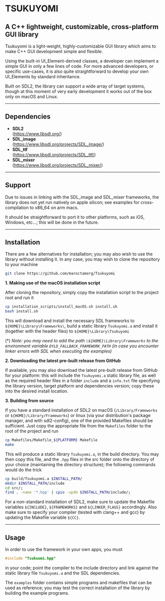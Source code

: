 TSUKUYOMI
=========
A C++ lightweight, customizable, cross-platform GUI library
---------------------------------------------------

Tsukuyomi is a light-weight, highly-customizable GUI library which aims to make C++ GUI development simple and flexible.

Using the built-in UI_Element-derived classes, a developer can implement a simple GUI in only a few lines of code. For more advanced developers, or specific use-cases, it is also quite straightforward to develop your own UI_Elements by standard inheritance.

Built on SDL2, the library can support a wide array of target systems, though at this moment of very early development it works out of the box only on macOS and Linux.

----------------------
Dependencies
------------

- **SDL2** <br> (https://www.libsdl.org/)
- **SDL_image** <br> (https://www.libsdl.org/projects/SDL_image/)
- **SDL_ttf** <br> (https://www.libsdl.org/projects/SDL_ttf/)
- **SDL_mixer** <br> (https://www.libsdl.org/projects/SDL_mixer/)

----------------------
Support
------------
Due to issues in linking with the SDL_image and SDL_mixer frameworks, the library does not yet run natively on apple silicon; see examples for cross-compilation to x86_64 on arm macs.

It should be straightforward to port it to other platforms, such as iOS, Windows, etc...; this will be done in the future.

----------------------
Installation
------------

There are a few alternatives for installation; you may also wish to use the library without installing it.
In any case, you may wish to clone the repository to your machine
```bash
git clone https://github.com/maroctamorg/Tsukuyomi
```

**1. Making use of the macOS installation script**

After cloning the repository, simply copy the installation script to the project root and run it
```bash
cp installation_scripts/install_macOS.sh install.sh
bash install.sh
```

This will download and install the necessary SDL frameworks to ```${HOME}\Library\Frameworks\```, build a static library ```Tsukuyomi.a``` and install it (together with the header files) to ```${HOME}\Library\Tsukuyomi```

(*) *Note: you may need to add the path ```\${HOME}\Library\Frameworks``` to the environment variable ```DYLD_FALLBACK_FRAMEWORK_PATH``` (in case you encounter linker errors with SDL when executing the examples)*

**2. Downloading the latest pre-built release from GitHub**

If available, you may also download the latest pre-built release from GitHub for your platform: this will include the ```Tsukuyomi.a``` static library file, as well as the required header files in a folder ```include``` and a ```info.txt``` file specifying the library version, target platform and dependencies version; copy these into the desired install location.

**3. Building from source**

If you have a standard installation of SDL2 on macOS (```/Library/Frameworks``` or ```${HOME}/Library/Frameworks```) or linux (via your distribution's package manager, and with sdl2-config), one of the provided Makefiles should be sufficient. Just copy the appropriate file from the ```Makefiles``` folder to the root of the project and run 
```bash
cp Makefiles/Makefile_${PLATFORM} Makefile
make
```

This will produce a static library ```Tsukuyomi.a```, in the build directory. You may then copy this file, and the ```.hpp``` files in the src folder onto the directory of your choice (maintaining the directory structure); the following commands would do the trick
```bash
cp build/Tsukuyomi.a $INSTALL_PATH/
mkdir $INSTALL_PATH/include
cd src/;
find . -name '*.hpp' | cpio -updm $INSTALL_PATH/include/;
```

For a non-standard installation of SDL2, make sure to update the Makefile variables ```${INCLUDE}```, ```${FRAMEWORKS}``` and ```${LINKER_FLAGS}``` accordingly.
Also make sure to specify your compiler (tested with clang++ and gcc) by updating the Makefile variable ```${CC}```.

----------------------
Usage
------------

In order to use the framework in your own apps, you must
```c++
#include "Tsukuomi.hpp"
```
in your code; point the compiler to the include directory and link against the static library file ```Tsukuyomi.a``` and the SDL dependencies.

The ```examples``` folder contains simple programs and makefiles that can be used as reference; you may test the correct installation of the library by building the example programs.

<!-- License
-------
The library and its source code are distributed under the [GPLv3 license](https://opensource.org/licenses/GPL-3.0). -->